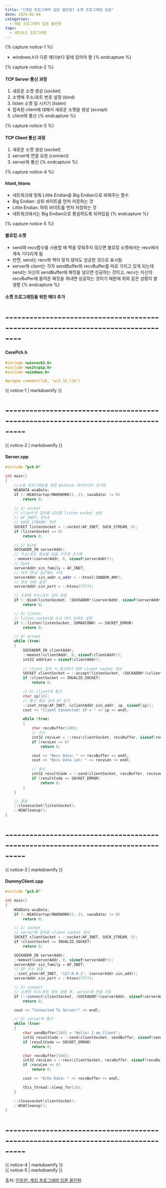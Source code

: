 ```yaml
---
title: "[게임 프로그래머 입문 올인원] 소켓 프로그래밍 입문"
date: 2025-02-04
categories:
  - 게임 프로그래머 입문 올인원
tags:
  - 네트워크 프로그래밍
---
```




{% capture notice-1 %}
* windows.h가 다른 헤더보다 밑에 있어야 함
{% endcapture %}

{% capture notice-2 %}
#### TCP Server 통신 과정

1. 새로운 소켓 생성 (socket)
2. 소켓에 주소/포트 번호 설정 (bind)
3. listen 소켓 일 시키기 (listen)
4. 접속된 client에 대해서 새로운 소켓을 생성 (accept)
5. client와 통신
{% endcapture %}

{% capture notice-3 %}
#### TCP Client 통신 과정

1. 새로운 소켓 생성 (socket)
2. server에 연결 요청 (connect)
3. server와 통신
{% endcapture %}

{% capture notice-4 %}
#### htonl, htons

* 네트워크에 맞춰 Little Endian을 Big Endian으로 바꿔주는 함수
* Big Endian: 상위 바이트를 먼저 저장하는 것
* Little Endian: 하위 바이트를 먼저 저장하는 것
* 네트워크에서는 Big Endian으로 통일하도록 되어있음
{% endcapture %}

{% capture notice-5 %}
#### 블로킹 소켓

* send와 recv함수를 사용할 때 짝을 맞춰주지 않으면 블로킹 소켓에서는 recv에서 계속 기다리게 됨
* 반면, send는 recv와 짝이 맞지 않아도 성공한 것으로 표시됨
* server와 client는 각자 sendBuffer와 recvBuffer를 따로 가지고 있게 되는데 send는 자신의 sendBuffer에 패킷을 넣으면 성공하는 것이고, recv는 자신의 recvBuffer에 들어온 패킷을 꺼내면 성공하는 것이기 때문에 위와 같은 상황이 발생함
{% endcapture %}



#### 소켓 프로그래밍을 위한 헤더 추가
# --------------------------------------------------------------------------------
#### CorePch.h
```cpp
#include <winsock2.h>
#include <ws2tcpip.h>
#include <windows.h>

#pragma comment(lib, "ws2_32.lib")
```

<div class="notice">
  {{ notice-1 | markdownify }}
</div>

# ---------------------------------------------------------------------------------
<div class="notice">
  {{ notice-2 | markdownify }}
</div>

#### Server.cpp
```cpp
#include "pch.h"

int main()
{
	//소켓 프로그래밍을 위한 WinSock 라이브러리 초기화 
	WSADATA wsaData;
	if (::WSAStartup(MAKEWORD(2, 2), &wsaData) != 0)
		return 0;
	
	// 1) socket
	// client의 접속을 감지할 listen socket 생성
	// AF_INET: IPv4
	// SOCK_STREAM: TCP
	SOCKET listenSocket = ::socket(AF_INET, SOCK_STREAM, 0);
	if (listenSocket == 0)
		return 0;

	// 2) bind
	SOCKADDR_IN serverAddr;
	// 주소/포트 정보를 담을 구조체 초기화
	::memset(&serverAddr, 0, sizeof(serverAddr));
	// Ipv4
	serverAddr.sin_family = AF_INET;
	// 아무 IP로 접근해도 수락
	serverAddr.sin_addr.s_addr = ::htonl(INADDR_ANY);
	// 포트 번호 설정
	serverAddr.sin_port = ::htons(7777);

	// 소켓에 주소/포트 정보 설정
	if (::bind(listenSocket, (SOCKADDR*)&serverAddr, sizeof(serverAddr)) == SOCKET_ERROR)
		return 0;

	// 3) listen
	// listen socket을 수신 대기 상태로 설정
	if (::listen(listenSocket, SOMAXCONN) == SOCKET_ERROR)
		return 0;

	// 4) accept
	while (true)
	{
		SOCKADDR_IN clientAddr;
		::memset(&clientAddr, 0, sizeof(clientAddr));
		int32 addrLen = sizeof(clientAddr);
		
		// client 접속 시 통신하기 위한 client socket 생성
		SOCKET clientSocket = ::accept(listenSocket, (SOCKADDR*)&clientAddr, &addrLen);
		if (clientSocket == INVALID_SOCKET)
			return 0;

		// 5) client와 통신
		char ip[16];
		// 통신 중인 상대 IP 얻기
		::inet_ntop(AF_INET, &clientAddr.sin_addr, ip, sizeof(ip));
		cout << "Client Connected! IP = " << ip << endl;

		while (true)
		{
			char recvBuffer[100];
			// 수신
			int32 recvLen = ::recv(clientSocket, recvBuffer, sizeof(recvBuffer), 0);
			if (recvLen <= 0)
				return 0;

			cout << "Recv Data: " << recvBuffer << endl;
			cout << "Recv Data Len: " << recvLen << endl;

			// 송신
			int32 resultCode = ::send(clientSocket, recvBuffer, recvLen, 0);
			if (resultCode == SOCKET_ERROR)
				return 0;
		}
	}

	// 종료
	::closesocket(listenSocket);
	::WSACleanup();
}
```
# ---------------------------------------------------------------------------------
<div class="notice">
  {{ notice-3 | markdownify }}
</div>

#### DummyClient.cpp
```cpp
#include "pch.h"

int main()
{
	WSAData wsaData;
	if (::WSAStartup(MAKEWORD(2, 2), &wsaData) != 0)
		return 0;

	// 1) socket
	// server에 접속할 client socket 생성
	SOCKET clientSocket = ::socket(AF_INET, SOCK_STREAM, 0);
	if (clientSocket == INVALID_SOCKET)
		return 0;

	SOCKADDR_IN serverAddr;
	::memset(&serverAddr, 0, sizeof(serverAddr));
	serverAddr.sin_family = AF_INET;
	// IP 주소 설정
	::inet_pton(AF_INET, "127.0.0.1", &serverAddr.sin_addr);
	serverAddr.sin_port = ::htons(7777);

	// 2) connect
	// 소켓에 주소/포트 정보 설정 후, server와 연결 시도
	if (::connect(clientSocket, (SOCKADDR*)&serverAddr, sizeof(serverAddr)) == SOCKET_ERROR)
		return 0;

	cout << "Connected To Server!" << endl;

	// 3) server와 통신
	while (true)
	{
		char sendBuffer[100] = "Hello! I am Client";
		int32 resultCode = ::send(clientSocket, sendBuffer, sizeof(sendBuffer), 0);
		if (resultCode == SOCKET_ERROR)
			return 0;

		char recvBuffer[100];
		int32 recvLen = ::recv(clientSocket, recvBuffer, sizeof(recvBuffer), 0);
		if (recvLen <= 0)
			return 0;

		cout << "Echo Data: " << recvBuffer << endl;

		this_thread::sleep_for(1s);
	}

	::closesocket(clientSocket);
	::WSACleanup();
}
```
# ---------------------------------------------------------------------------------
<div class="notice">
  {{ notice-4 | markdownify }}
</div>

<div class="notice">
  {{ notice-5 | markdownify }}
</div>

출처: [인프런: 게임 프로그래머 입문 올인원][source]

[source]: https://www.inflearn.com/course/%EA%B2%8C%EC%9E%84-%ED%94%84%EB%A1%9C%EA%B7%B8%EB%9E%98%EB%A8%B8-%EC%9E%85%EB%AC%B8-%EC%98%AC%EC%9D%B8%EC%9B%90-rookiss/dashboard
